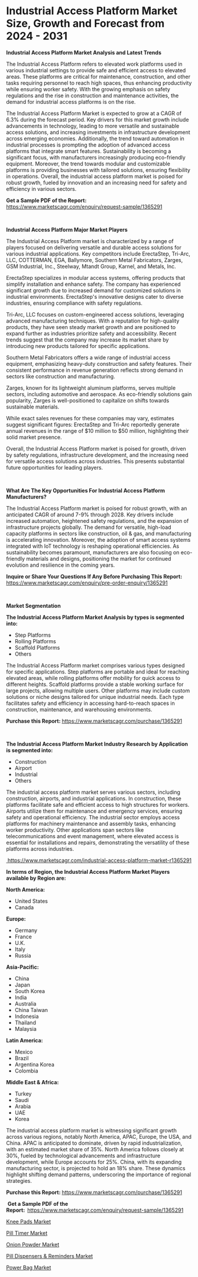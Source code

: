 <p><h1>Industrial Access Platform Market Size, Growth and Forecast from 2024 - 2031</h1></p><p><strong>Industrial Access Platform Market Analysis and Latest Trends</strong></p>
<p><p>The Industrial Access Platform refers to elevated work platforms used in various industrial settings to provide safe and efficient access to elevated areas. These platforms are critical for maintenance, construction, and other tasks requiring personnel to reach high spaces, thus enhancing productivity while ensuring worker safety. With the growing emphasis on safety regulations and the rise in construction and maintenance activities, the demand for industrial access platforms is on the rise.</p><p>The Industrial Access Platform Market is expected to grow at a CAGR of 6.3% during the forecast period. Key drivers for this market growth include advancements in technology, leading to more versatile and sustainable access solutions, and increasing investments in infrastructure development across emerging economies. Additionally, the trend toward automation in industrial processes is prompting the adoption of advanced access platforms that integrate smart features. Sustainability is becoming a significant focus, with manufacturers increasingly producing eco-friendly equipment. Moreover, the trend towards modular and customizable platforms is providing businesses with tailored solutions, ensuring flexibility in operations. Overall, the industrial access platform market is poised for robust growth, fueled by innovation and an increasing need for safety and efficiency in various sectors.</p></p>
<p><strong>Get a Sample PDF of the Report:&nbsp;</strong> <a href="https://www.marketscagr.com/enquiry/request-sample/1365291?utm_campaign=1868&utm_medium=2&utm_source=Github&utm_content=ia&utm_term=26122024&utm_id=industrial-access-platform">https://www.marketscagr.com/enquiry/request-sample/1365291</a></p>
<p>&nbsp;</p>
<p><strong>Industrial Access Platform Major Market Players</strong></p>
<p><p>The Industrial Access Platform market is characterized by a range of players focused on delivering versatile and durable access solutions for various industrial applications. Key competitors include ErectaStep, Tri-Arc, LLC, COTTERMAN, EGA, Ballymore, Southern Metal Fabricators, Zarges, GSM Industrial, Inc., Steelway, Mtandt Group, Karnel, and Metals, Inc.</p><p>ErectaStep specializes in modular access systems, offering products that simplify installation and enhance safety. The company has experienced significant growth due to increased demand for customized solutions in industrial environments. ErectaStep's innovative designs cater to diverse industries, ensuring compliance with safety regulations.</p><p>Tri-Arc, LLC focuses on custom-engineered access solutions, leveraging advanced manufacturing techniques. With a reputation for high-quality products, they have seen steady market growth and are positioned to expand further as industries prioritize safety and accessibility. Recent trends suggest that the company may increase its market share by introducing new products tailored for specific applications.</p><p>Southern Metal Fabricators offers a wide range of industrial access equipment, emphasizing heavy-duty construction and safety features. Their consistent performance in revenue generation reflects strong demand in sectors like construction and manufacturing.</p><p>Zarges, known for its lightweight aluminum platforms, serves multiple sectors, including automotive and aerospace. As eco-friendly solutions gain popularity, Zarges is well-positioned to capitalize on shifts towards sustainable materials.</p><p>While exact sales revenues for these companies may vary, estimates suggest significant figures: ErectaStep and Tri-Arc reportedly generate annual revenues in the range of $10 million to $50 million, highlighting their solid market presence. </p><p>Overall, the Industrial Access Platform market is poised for growth, driven by safety regulations, infrastructure development, and the increasing need for versatile access solutions across industries. This presents substantial future opportunities for leading players.</p></p>
<p>&nbsp;</p>
<p><strong>What Are The Key Opportunities For Industrial Access Platform Manufacturers?</strong></p>
<p><p>The Industrial Access Platform market is poised for robust growth, with an anticipated CAGR of around 7-9% through 2028. Key drivers include increased automation, heightened safety regulations, and the expansion of infrastructure projects globally. The demand for versatile, high-load capacity platforms in sectors like construction, oil & gas, and manufacturing is accelerating innovation. Moreover, the adoption of smart access systems integrated with IoT technology is reshaping operational efficiencies. As sustainability becomes paramount, manufacturers are also focusing on eco-friendly materials and designs, positioning the market for continued evolution and resilience in the coming years.</p></p>
<p><strong>Inquire or Share Your Questions If Any Before Purchasing This Report:</strong> <a href="https://www.marketscagr.com/enquiry/pre-order-enquiry/1365291?utm_campaign=1868&utm_medium=2&utm_source=Github&utm_content=ia&utm_term=26122024&utm_id=industrial-access-platform">https://www.marketscagr.com/enquiry/pre-order-enquiry/1365291</a></p>
<p>&nbsp;</p>
<p><strong>Market Segmentation</strong></p>
<p><strong>The Industrial Access Platform Market Analysis by types is segmented into:</strong></p>
<p><ul><li>Step Platforms</li><li>Rolling Platforms</li><li>Scaffold Platforms</li><li>Others</li></ul></p>
<p><p>The Industrial Access Platform market comprises various types designed for specific applications. Step platforms are portable and ideal for reaching elevated areas, while rolling platforms offer mobility for quick access to different heights. Scaffold platforms provide a stable working surface for large projects, allowing multiple users. Other platforms may include custom solutions or niche designs tailored for unique industrial needs. Each type facilitates safety and efficiency in accessing hard-to-reach spaces in construction, maintenance, and warehousing environments.</p></p>
<p><strong>Purchase this Report:&nbsp;</strong><a href="https://www.marketscagr.com/purchase/1365291?utm_campaign=1868&utm_medium=2&utm_source=Github&utm_content=ia&utm_term=26122024&utm_id=industrial-access-platform">https://www.marketscagr.com/purchase/1365291</a></p>
<p>&nbsp;</p>
<p><strong>The Industrial Access Platform Market Industry Research by Application is segmented into:</strong></p>
<p><ul><li>Construction</li><li>Airport</li><li>Industrial</li><li>Others</li></ul></p>
<p><p>The industrial access platform market serves various sectors, including construction, airports, and industrial applications. In construction, these platforms facilitate safe and efficient access to high structures for workers. Airports utilize them for maintenance and emergency services, ensuring safety and operational efficiency. The industrial sector employs access platforms for machinery maintenance and assembly tasks, enhancing worker productivity. Other applications span sectors like telecommunications and event management, where elevated access is essential for installations and repairs, demonstrating the versatility of these platforms across industries.</p></p>
<p><a href="https://www.marketscagr.com/industrial-access-platform-market-r1365291?utm_campaign=1868&utm_medium=2&utm_source=Github&utm_content=ia&utm_term=26122024&utm_id=industrial-access-platform">&nbsp;https://www.marketscagr.com/industrial-access-platform-market-r1365291</a></p>
<p><strong>In terms of Region, the Industrial Access Platform Market Players available by Region are:</strong></p>
<p>
    <p> <strong> North America: </strong>
        <ul>
            <li>United States</li>
            <li>Canada</li>
        </ul>
        </p> 
    <p> <strong> Europe: </strong>
        <ul>
            <li>Germany</li>
            <li>France</li>
            <li>U.K.</li>
            <li>Italy</li>
            <li>Russia</li>
        </ul>
        </p> 
    <p> <strong> Asia-Pacific: </strong>
        <ul>
            <li>China</li>
            <li>Japan</li>
            <li>South Korea</li>
            <li>India</li>
            <li>Australia</li>
            <li>China Taiwan</li>
            <li>Indonesia</li>
            <li>Thailand</li>
            <li>Malaysia</li>
        </ul>
        </p> 
    <p> <strong> Latin America: </strong>
        <ul>
            <li>Mexico</li>
            <li>Brazil</li>
            <li>Argentina Korea</li>
            <li>Colombia</li>
        </ul>
        </p> 
    <p> <strong> Middle East & Africa: </strong>
        <ul>
            <li>Turkey</li>
            <li>Saudi</li>
            <li>Arabia</li>
            <li>UAE</li>
            <li>Korea</li>
        </ul>
    </p>
    </p>
<p><p>The industrial access platform market is witnessing significant growth across various regions, notably North America, APAC, Europe, the USA, and China. APAC is anticipated to dominate, driven by rapid industrialization, with an estimated market share of 35%. North America follows closely at 30%, fueled by technological advancements and infrastructure development, while Europe accounts for 25%. China, with its expanding manufacturing sector, is projected to hold an 18% share. These dynamics highlight shifting demand patterns, underscoring the importance of regional strategies.</p></p>
<p><strong>Purchase this Report: </strong><a href="https://www.marketscagr.com/purchase/1365291?utm_campaign=1868&utm_medium=2&utm_source=Github&utm_content=ia&utm_term=26122024&utm_id=industrial-access-platform">https://www.marketscagr.com/purchase/1365291</a></p>
<p>&nbsp;<strong>Get a Sample PDF of the Report:&nbsp;&nbsp;</strong><a href="https://www.marketscagr.com/enquiry/request-sample/1365291?utm_campaign=1868&utm_medium=2&utm_source=Github&utm_content=ia&utm_term=26122024&utm_id=industrial-access-platform">https://www.marketscagr.com/enquiry/request-sample/1365291</a></p>
<p><strong></strong></p>
<p><p><a href="https://www.linkedin.com/pulse/knee-pads-market-report-exploring-growth-trends-revenue-predicted-ro7zc?utm_campaign=1868&utm_medium=2&utm_source=Github&utm_content=ia&utm_term=26122024&utm_id=industrial-access-platform">Knee Pads Market</a></p><p><a href="https://www.linkedin.com/pulse/pill-timer-market-size-forecasted-cagr-52-from-2024-2031-future-kuymc?utm_campaign=1868&utm_medium=2&utm_source=Github&utm_content=ia&utm_term=26122024&utm_id=industrial-access-platform">Pill Timer Market</a></p><p><a href="https://www.linkedin.com/pulse/thorough-analysis-onion-powder-market-itsindustrys-growth-prospects-gqmjc?utm_campaign=1868&utm_medium=2&utm_source=Github&utm_content=ia&utm_term=26122024&utm_id=industrial-access-platform">Onion Powder Market</a></p><p><a href="https://www.linkedin.com/pulse/pill-dispensers-reminders-market-from-20242031-in-depth-quantitative-1vbuc?utm_campaign=1868&utm_medium=2&utm_source=Github&utm_content=ia&utm_term=26122024&utm_id=industrial-access-platform">Pill Dispensers & Reminders Market</a></p><p><a href="https://www.linkedin.com/pulse/strategic-analysis-power-bag-market-forecast-cagr-44-from-2024-2031-mcrfc?utm_campaign=1868&utm_medium=2&utm_source=Github&utm_content=ia&utm_term=26122024&utm_id=industrial-access-platform">Power Bag Market</a></p></p>